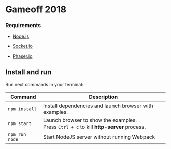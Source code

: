 # Gameoff 2018



### Requirements

- [Node.js](https://nodejs.org)

- [Socket.io](https://socket.io)

- [Phaser.io](https://phaser.io)

## Install and run

Run next commands in your terminal:

| Command | Description |
|---------|-------------|
| `npm install` | Install dependencies and launch browser with examples.|
| `npm start` | Launch browser to show the examples. <br> Press `Ctrl + c` to kill **http-server** process. |
| `npm run node` | Start NodeJS server without running Webpack |